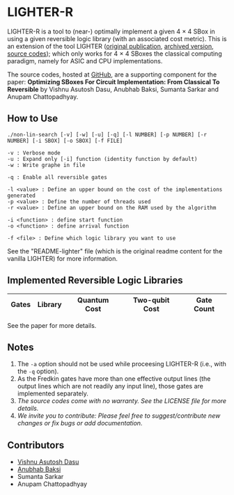 
# LIGHTER-R #
LIGHTER-R is a tool to (near-) optimally implement a given 4 × 4 SBox in using a given reversible logic library (with an associated cost metric). This is an extension of the tool LIGHTER ([original publication](https://tosc.iacr.org/index.php/ToSC/article/view/806), [archived version](https://eprint.iacr.org/2017/101), [source codes](http://jeremy.jean.free.fr/pub/fse2018_layer_implementations.tar.gz)); which only works for 4 × 4 SBoxes the classical computing paradigm, namely for ASIC and CPU implementations.

The source codes, hosted at [GitHub](https://github.com/vdasu/lighter-r), are a supporting component for the paper:
**Optimizing SBoxes For Circuit Implementation: From Classical To Reversible**
by Vishnu Asutosh Dasu, Anubhab Baksi, Sumanta Sarkar and Anupam Chattopadhyay.



## How to Use ##
  
   `./non-lin-search [-v] [-w] [-u] [-q]
                   [-l NUMBER] [-p NUMBER] [-r NUMBER]
                   [-i SBOX] [-o SBOX]
                   [-f FILE]`

    -v : Verbose mode
    -u : Expand only [-i] function (identity function by default)
    -w : Write graphe in file
    
    -q : Enable all reversible gates

    -l <value> : Define an upper bound on the cost of the implementations generated
    -p <value> : Define the number of threads used
    -r <value> : Define an upper bound on the RAM used by the algorithm

    -i <function> : define start function
    -o <function> : define arrival function

    -f <file> : Define which logic library you want to use

See the "README-lighter" file (which is the original readme content for the vanilla LIGHTER) for more information.

## Implemented Reversible Logic Libraries ##
|  Gates  |  Library  | Quantum Cost  | Two-qubit Cost  | Gate Count |
|:-------:|:---------:|:-------------:|:---------------:|:----------:|

See the paper for more details.



## Notes ##
1. The `-a` option should not be used while proceesing LIGHTER-R (i.e., with the `-q` option). 
2. As the Fredkin gates have more than one effective output lines (the output lines which are not readily any input line), those gates are implemented separately.
3. *The source codes come with no warranty. See the LICENSE file for more details.*
4. *We invite you to contribute: Please feel free to suggest/contribute new changes or fix bugs or add documentation.*

## Contributors ##
* [Vishnu Asutosh Dasu](mailto:vishnu.asutosh@learner.manipal.edu)
* [Anubhab Baksi](mailto:anubhab001@e.ntu.edu.sg)
* Sumanta Sarkar
* Anupam Chattopadhyay